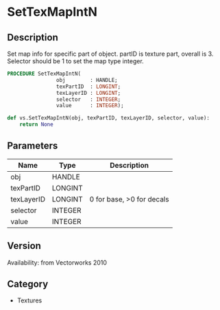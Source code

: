 # SetTexMapIntN

## Description
Set map info for specific part of object. partID is texture part, overall is 3. Selector should be 1 to set the map type integer.

```pascal
PROCEDURE SetTexMapIntN(
				obj        : HANDLE;
				texPartID  : LONGINT;
				texLayerID : LONGINT;
				selector   : INTEGER;
				value      : INTEGER);
```

```python
def vs.SetTexMapIntN(obj, texPartID, texLayerID, selector, value):
    return None
```

## Parameters
|Name|Type|Description|
|---|---|---|
|obj|HANDLE|   |
|texPartID|LONGINT|   |
|texLayerID|LONGINT|0 for base, &gt;0 for decals|
|selector|INTEGER|   |
|value|INTEGER|   |

## Version
Availability: from Vectorworks 2010

## Category
* Textures

